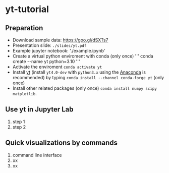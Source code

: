 # yt-tutorial

## Preparation 

* Download sample data: https://goo.gl/dSXTs7
* Presentation slide: `./slides/yt.pdf`
* Example jupyter notebook: './example.ipynb'
* Create a virtual python enviroment with conda (only once)
'''
conda create --name yt python=3.10
'''
* Activate the enviroment `conda activate yt`
* Install [yt](https://yt-project.org/docs/dev/installing.html) (install `yt4.0-dev` with `python3.x` using the [Anaconda](https://www.anaconda.com/products/individual) is recommended) by typing `conda install --channel conda-forge yt` (only once)
* Install other related packages (only once) `conda install numpy scipy matplotlib`.

## Use yt in Jupyter Lab

1. step 1
2. step 2


## Quick visualizations by commands

1. command line interface
2. xx
3. xx

